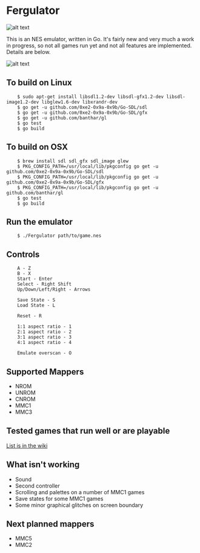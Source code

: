 Fergulator
==========
![alt text](https://secure.travis-ci.org/scottferg/Fergulator.png "Travis build status")

This is an NES emulator, written in Go. It's fairly new and very much a work in progress, so not all games run yet and not all features are implemented. Details are below.

![alt text](http://i.imgur.com/QGwdl.png "Metroid")

## To build on Linux

        $ sudo apt-get install libsdl1.2-dev libsdl-gfx1.2-dev libsdl-image1.2-dev libglew1.6-dev libxrandr-dev
        $ go get -u github.com/0xe2-0x9a-0x9b/Go-SDL/sdl
        $ go get -u github.com/0xe2-0x9a-0x9b/Go-SDL/gfx
        $ go get -u github.com/banthar/gl
        $ go test
        $ go build

## To build on OSX

        $ brew install sdl sdl_gfx sdl_image glew
        $ PKG_CONFIG_PATH=/usr/local/lib/pkgconfig go get -u github.com/0xe2-0x9a-0x9b/Go-SDL/sdl
        $ PKG_CONFIG_PATH=/usr/local/lib/pkgconfig go get -u github.com/0xe2-0x9a-0x9b/Go-SDL/gfx
        $ PKG_CONFIG_PATH=/usr/local/lib/pkgconfig go get -u github.com/banthar/gl
        $ go test
        $ go build

## Run the emulator

        $ ./Fergulator path/to/game.nes

## Controls

        A - Z
        B - X
        Start - Enter
        Select - Right Shift
        Up/Down/Left/Right - Arrows

        Save State - S
        Load State - L

        Reset - R

        1:1 aspect ratio - 1
        2:1 aspect ratio - 2
        3:1 aspect ratio - 3
        4:1 aspect ratio - 4

        Emulate overscan - O

## Supported Mappers

* NROM
* UNROM
* CNROM
* MMC1
* MMC3

## Tested games that run well or are playable

[List is in the wiki](https://github.com/scottferg/Fergulator/wiki/Tested-Games)

## What isn't working

* Sound
* Second controller
* Scrolling and palettes on a number of MMC1 games
* Save states for some MMC1 games
* Some minor graphical glitches on screen boundary

## Next planned mappers

* MMC5
* MMC2
